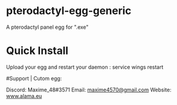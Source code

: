 # pterodactyl-egg-generic

A pterodactyl panel egg for ".exe"

# Quick Install

Upload your egg and restart your daemon : service wings restart

#Support | Cutom egg:

Discord: Maxime_48#3571
Email: maxime4570@gmail.com 
Website: www.alama.eu
